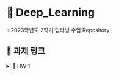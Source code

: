 # 🎈 Deep_Learning
✨2023학년도 2학기 딥러닝 수업 Repository

## 📌 과제 링크
<details>
<summary>🧢 HW 1</summary>

[hw1_1.ipynb](https://nbviewer.org/github/BBOXEEEE/Deep_Learning/blob/main/_00_homework/hw1_1.ipynb)

[hw1_2.ipynb](https://nbviewer.org/github/BBOXEEEE/Deep_Learning/blob/main/_00_homework/hw1_2.ipynb)
</details>

